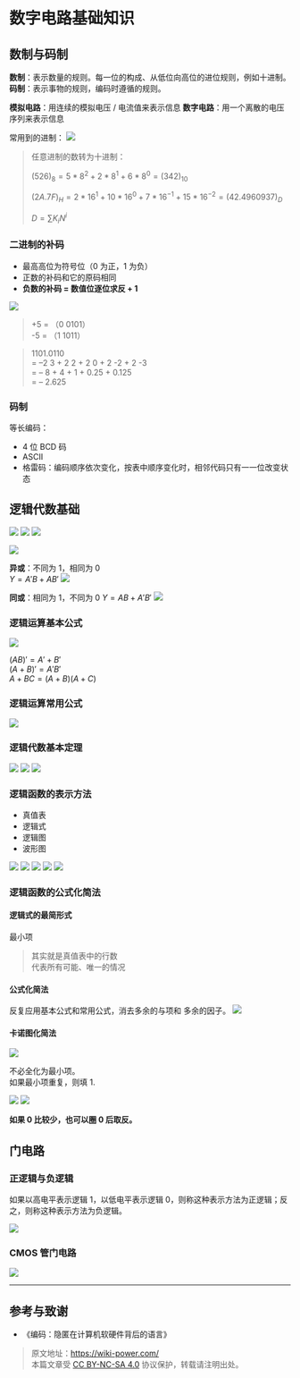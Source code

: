 # 数字电路基础知识

## 数制与码制

**数制**：表示数量的规则。每一位的构成、从低位向高位的进位规则，例如十进制。
**码制**：表示事物的规则，编码时遵循的规则。

**模拟电路**：用连续的模拟电压 / 电流值来表示信息
**数字电路**：用一个离散的电压序列来表示信息

常用到的进制：
![](https://img.wiki-power.com/d/wiki-media/img/2020-03-03-19-42-56.png)

> 任意进制的数转为十进制：
>
> $(526)_8=5*8^2+2*8^1+6*8^0=(342)_{10}$
>
> $(2A.7F)_H=2*16^1+10*16^0+7*16^{-1}+15*16^{-2}=(42.4960937)_D$
>
> $D=\sum K_iN^i$

### 二进制的补码

- 最⾼高位为符号位（0 为正，1 为负）
- 正数的补码和它的原码相同
- **负数的补码 = 数值位逐位求反 + 1**

![](https://img.wiki-power.com/d/wiki-media/img/2020-03-05-11-51-43.png)

> +5 = （0 0101）  
> -5 = （1 1011）

> 1101.0110  
> = –2 3 + 2 2 + 2 0 + 2 -2 + 2 -3  
> = – 8 + 4 + 1 + 0.25 + 0.125  
> = – 2.625

### 码制

等长编码：

- 4 位 BCD 码
- ASCII
- 格雷码：编码顺序依次变化，按表中顺序变化时，相邻代码只有⼀一位改变状态

## 逻辑代数基础

![](https://img.wiki-power.com/d/wiki-media/img/2020-03-05-12-18-59.png)
![](https://img.wiki-power.com/d/wiki-media/img/2020-03-05-12-19-13.png)
![](https://img.wiki-power.com/d/wiki-media/img/2020-03-05-12-19-31.png)

![](https://img.wiki-power.com/d/wiki-media/img/2020-03-05-16-43-58.png)

**异或**：不同为 1，相同为 0  
$Y=A'B+AB'$
![](https://img.wiki-power.com/d/wiki-media/img/2020-03-05-12-24-18.png)

**同或**：相同为 1，不同为 0
$Y=AB+A'B'$
![](https://img.wiki-power.com/d/wiki-media/img/2020-03-05-12-24-28.png)

### 逻辑运算基本公式

![](https://img.wiki-power.com/d/wiki-media/img/2020-03-05-12-38-23.png)

$(A B) ' = A' + B'$  
$(A+ B)' = A'B'$  
$A + B C = (A +B)(A +C)$

### 逻辑运算常用公式

![](https://img.wiki-power.com/d/wiki-media/img/2020-03-05-12-40-28.png)

### 逻辑代数基本定理

![](https://img.wiki-power.com/d/wiki-media/img/2020-03-05-12-46-01.png)
![](https://img.wiki-power.com/d/wiki-media/img/2020-03-05-12-46-22.png)
![](https://img.wiki-power.com/d/wiki-media/img/2020-03-05-12-46-49.png)

### 逻辑函数的表示方法

- 真值表
- 逻辑式
- 逻辑图
- 波形图

![](https://img.wiki-power.com/d/wiki-media/img/2020-03-05-13-46-50.png)
![](https://img.wiki-power.com/d/wiki-media/img/2020-03-05-13-47-09.png)
![](https://img.wiki-power.com/d/wiki-media/img/2020-03-05-13-47-21.png)
![](https://img.wiki-power.com/d/wiki-media/img/2020-03-05-13-47-34.png)
![](https://img.wiki-power.com/d/wiki-media/img/2020-03-05-13-47-52.png)

### 逻辑函数的公式化简法

#### 逻辑式的最简形式

最小项

> 其实就是真值表中的行数  
> 代表所有可能、唯一的情况

#### 公式化简法

反复应用基本公式和常用公式，消去多余的与项和
多余的因子。
![](https://img.wiki-power.com/d/wiki-media/img/2020-03-05-15-07-16.png)

#### 卡诺图化简法

![](https://img.wiki-power.com/d/wiki-media/img/2020-03-05-15-44-43.png)

不必全化为最小项。  
如果最小项重复，则填 1.

![](https://img.wiki-power.com/d/wiki-media/img/2020-03-05-15-52-44.png)
![](https://img.wiki-power.com/d/wiki-media/img/2020-03-05-15-52-57.png)

**如果 0 比较少，也可以圈 0 后取反。**

## 门电路

### 正逻辑与负逻辑

如果以高电平表示逻辑 1，以低电平表示逻辑 0，则称这种表示方法为正逻辑；反之，则称这种表示方法为负逻辑。

![](https://img.wiki-power.com/d/wiki-media/img/20210606150111.png)

### CMOS 管门电路

![](https://img.wiki-power.com/d/wiki-media/img/20210606153349.png)

---

## 参考与致谢

- 《编码：隐匿在计算机软硬件背后的语言》

> 原文地址：<https://wiki-power.com/>  
> 本篇文章受 [CC BY-NC-SA 4.0](https://creativecommons.org/licenses/by/4.0/deed.zh) 协议保护，转载请注明出处。
